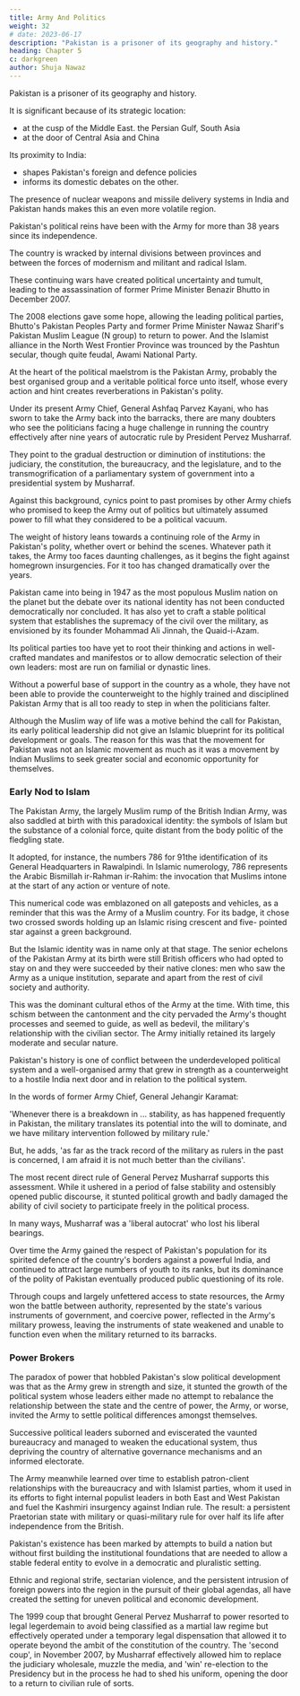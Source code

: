 ```yaml
---
title: Army And Politics
weight: 32
# date: 2023-06-17
description: "Pakistan is a prisoner of its geography and history."
heading: Chapter 5
c: darkgreen
author: Shuja Nawaz
---
```



Pakistan is a prisoner of its geography and history. 

It is significant because of its strategic location:
- at the cusp of the Middle East. the Persian Gulf, South Asia
- at the door of Central Asia and China

Its proximity to India:
- shapes Pakistan's foreign and defence policies 
- informs its domestic debates on the other. 

The presence of nuclear weapons and missile delivery systems in India and Pakistan hands makes this an even more volatile region.

<!-- At the same time, Pakistan's historical wars with India constantly revive memories of
the past and have thrust the Pakistani military into the centre of decision-
making on issues related to its foreign policy, especially policy toward India
(Kashmir, specifically) and Afghanistan, as well as nuclear matters. -->


Pakistan's political reins have been with the Army for more than 38 years since its independence. 

The country is wracked by internal divisions between provinces and between the forces
of modernism and militant and radical Islam. 

These continuing wars have created political uncertainty and tumult, leading to the assassination of former Prime Minister Benazir Bhutto in December 2007. 

The 2008 elections gave some hope, allowing the leading political parties, Bhutto's Pakistan Peoples Party and former Prime Minister Nawaz Sharif's Pakistan Muslim League (N group) to return to power. And the Islamist alliance in the North West Frontier Province was trounced by the Pashtun secular, though quite feudal, Awami National Party.

At the heart of the political maelstrom is the Pakistan Army, probably the best organised group and a veritable political force unto itself, whose every action and hint creates reverberations in Pakistan's polity. 

Under its present Army Chief, General Ashfaq Parvez Kayani, who has sworn to take the Army back into the barracks, there are many doubters who see the politicians facing a huge challenge in running the country effectively after nine years of autocratic rule by President Pervez
Musharraf. 

They point to the gradual destruction or diminution of institutions: the judiciary, the constitution, the bureaucracy, and the legislature, and to the transmogrification of a parliamentary system of government into a presidential system by Musharraf.

Against this background, cynics point to past promises by other Army chiefs who promised to keep the Army out of politics but ultimately assumed power to fill what they considered to be a political vacuum. 

The weight of history leans towards a continuing role of the Army in Pakistan's polity, whether overt or behind the scenes. Whatever path it takes, the Army too faces daunting challenges, as it begins the fight against homegrown insurgencies. For it too has changed dramatically over the years.

Pakistan came into being in 1947 as the most populous Muslim nation on the planet but the debate over its national identity has not been conducted democratically nor concluded. It has also yet to craft a stable political system that establishes the supremacy of the civil over the military, as envisioned by its founder Mohammad Ali Jinnah, the Quaid-i-Azam. 

Its political parties too have yet to root their thinking and actions in well-crafted mandates and manifestos or to allow democratic selection of their own leaders: most are run on familial or dynastic lines. 

Without a powerful base of support in the country as a whole, they have not been able to provide the counterweight to the highly trained and disciplined Pakistan Army that is all too ready to step in when the politicians falter. 

Although the Muslim way of life was a motive behind the call for Pakistan, its early political leadership did not give an Islamic blueprint for its political development or goals. The reason for this was that the movement for Pakistan was not an Islamic movement as much as it was a movement by Indian Muslims to seek greater social and economic opportunity for themselves.

### Early Nod to Islam

The Pakistan Army, the largely Muslim rump of the British Indian Army, was also saddled at birth with this paradoxical identity: the symbols of Islam but the substance of a colonial force, quite distant from the body politic of the fledgling state. 

It adopted, for instance, the numbers 786 for 91the identification of its General Headquarters in Rawalpindi. In Islamic numerology, 786 represents the Arabic Bismillah ir-Rahman ir-Rahim: the invocation that Muslims intone at the start of any action or venture of note.

This numerical code was emblazoned on all gateposts and vehicles,
as a reminder that this was the Army of a Muslim country. For its badge,
it chose two crossed swords holding up an Islamic rising crescent and five-
pointed star against a green background.

But the Islamic identity was in name only at that stage. The senior echelons of the Pakistan Army at its birth were still British officers who had opted to stay on and they were succeeded by their native clones: men who saw the Army as a unique institution, separate and apart from the rest of civil society and authority.

This was the dominant cultural ethos of the Army at the time. With time, this schism between the cantonment and the city pervaded the Army's thought processes and seemed to guide, as well
as bedevil, the military's relationship with the civilian sector. The Army
initially retained its largely moderate and secular nature.

Pakistan's history is one of conflict between the underdeveloped political system and a well-organised army that grew in strength as a counterweight to a hostile India next door and in relation to the political system.

In the words of former Army Chief, General Jehangir Karamat:

'Whenever there is a breakdown in ... stability, as has happened frequently in Pakistan, the military translates its potential into the will to dominate, and we have military intervention followed by military rule.' 

But, he adds, 'as far as the track record of the military as rulers in the past is concerned, I am afraid it is not much better than the civilians'. 

The most recent direct rule of General Pervez Musharraf supports this assessment. While it ushered in a period of false stability and ostensibly opened public discourse, it stunted political growth and badly damaged the ability of civil society to participate freely in the political process. 

In many ways, Musharraf was a 'liberal autocrat' who lost his liberal bearings.

Over time the Army gained the respect of Pakistan's population for its spirited defence of the country's borders against a powerful India, and continued to attract large numbers of youth to its ranks, but its dominance of the polity of Pakistan eventually produced public questioning of its role. 

Through coups and largely unfettered access to state resources, the Army won the battle between authority, represented by the state's various instruments of government, and coercive power, reflected in the Army's military prowess, leaving the instruments of state weakened and unable to function even when the military returned to its barracks.


### Power Brokers 

The paradox of power that hobbled Pakistan's slow political development was that as the Army grew in strength and size, it stunted the growth of the political system whose leaders either made no attempt to rebalance the relationship between the state and the centre of power, the Army, or worse, invited the Army to settle political differences amongst themselves.

Successive political leaders suborned and eviscerated the vaunted bureaucracy and managed to weaken the educational system, thus depriving the country of alternative governance mechanisms and an informed electorate. 

The Army meanwhile learned over time to establish patron-client relationships with the bureaucracy and with Islamist parties, whom it used in its efforts to fight internal populist leaders in both East and West Pakistan and fuel the Kashmiri insurgency against Indian rule. The result: a persistent Praetorian state with military or quasi-military rule for over half its life after independence from the British.

Pakistan's existence has been marked by attempts to build a nation but without first building the institutional foundations that are needed to allow a stable federal entity to evolve in a democratic and pluralistic setting. 

Ethnic and regional strife, sectarian violence, and the persistent intrusion of foreign powers into the region in the pursuit of their global agendas, all have created the setting for uneven political and economic development.

The 1999 coup that brought General Pervez Musharraf to power resorted to legal legerdemain to avoid being classified as a martial law regime but effectively operated under a temporary legal dispensation that allowed it to operate beyond the ambit of the constitution of the country. The 'second coup', in November 2007, by Musharraf effectively allowed him to replace the judiciary wholesale, muzzle the media, and 'win' re-election to the Presidency but in the process he had to shed his uniform, opening the door to a return to civilian rule of sorts.

